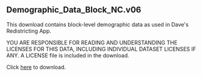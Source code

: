 ## Demographic_Data_Block_NC.v06
This download contains block-level demographic data as used in Dave's Redistricting App.

YOU ARE RESPONSIBLE FOR READING AND UNDERSTANDING THE LICENSES FOR THIS DATA, INCLUDING INDIVIDUAL DATASET LICENSES IF ANY.
A LICENSE file is included in the download.

Click [here](https://data.dra2020.net/file/dra-block-data/Demographic_Data_Block_NC.v06.zip) to download.